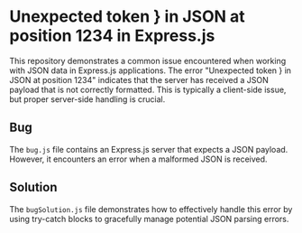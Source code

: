 # Unexpected token } in JSON at position 1234 in Express.js

This repository demonstrates a common issue encountered when working with JSON data in Express.js applications.  The error "Unexpected token } in JSON at position 1234" indicates that the server has received a JSON payload that is not correctly formatted. This is typically a client-side issue, but proper server-side handling is crucial.

## Bug

The `bug.js` file contains an Express.js server that expects a JSON payload.  However, it encounters an error when a malformed JSON is received.

## Solution

The `bugSolution.js` file demonstrates how to effectively handle this error by using try-catch blocks to gracefully manage potential JSON parsing errors.